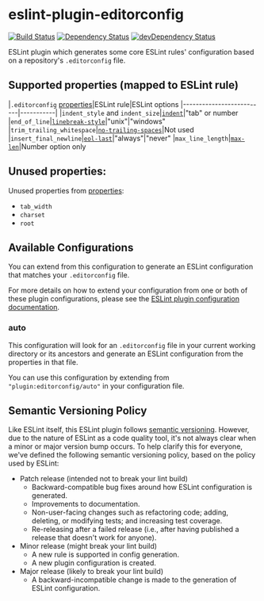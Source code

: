 # eslint-plugin-editorconfig
[![Build Status](https://travis-ci.org/platinumazure/eslint-plugin-editorconfig.svg?branch=master)](https://travis-ci.org/platinumazure/eslint-plugin-editorconfig)
[![Dependency Status](https://david-dm.org/platinumazure/eslint-plugin-editorconfig/status.svg)](https://david-dm.org/platinumazure/eslint-plugin-editorconfig)
[![devDependency Status](https://david-dm.org/platinumazure/eslint-plugin-editorconfig/dev-status.svg)](https://david-dm.org/platinumazure/eslint-plugin-editorconfig?type=dev)

ESLint plugin which generates some core ESLint rules' configuration based on
a repository's `.editorconfig` file.

## Supported properties (mapped to ESLint rule)

|`.editorconfig` [properties](https://editorconfig.org/#supported-properties)|ESLint rule|ESLint options
|--------------------------|-----------|
|`indent_style` and `indent_size`|[`indent`](https://eslint.org/docs/rules/indent)|"tab" or number
|`end_of_line`|[`linebreak-style`](https://eslint.org/docs/rules/linebreak-style)|"unix"\|"windows"
|`trim_trailing_whitespace`|[`no-trailing-spaces`](https://eslint.org/docs/rules/no-trailing-spaces)|Not used
|`insert_final_newline`|[`eol-last`](https://eslint.org/docs/rules/eol-last)|"always"\|"never"
|`max_line_length`|[`max-len`](https://eslint.org/docs/rules/max-len)|Number option only

## Unused properties:

Unused properties from [properties](https://editorconfig.org/#supported-properties):

- `tab_width`
- `charset`
- `root`

## Available Configurations

You can extend from this configuration to generate an ESLint configuration that
matches your `.editorconfig` file.

For more details on how to extend your configuration from one or both of these plugin configurations, please see the [ESLint plugin configuration documentation](http://eslint.org/docs/user-guide/configuring#using-the-configuration-from-a-plugin).

### auto

This configuration will look for an `.editorconfig` file in your current working
directory or its ancestors and generate an ESLint configuration from the
properties in that file.

You can use this configuration by extending from `"plugin:editorconfig/auto"` in your configuration file.

## Semantic Versioning Policy

Like ESLint itself, this ESLint plugin follows [semantic versioning](http://semver.org). However, due to the nature of ESLint as a code quality tool, it's not always clear when a minor or major version bump occurs. To help clarify this for everyone, we've defined the following semantic versioning policy, based on the policy used by ESLint:

* Patch release (intended not to break your lint build)
    * Backward-compatible bug fixes around how ESLint configuration is generated.
    * Improvements to documentation.
    * Non-user-facing changes such as refactoring code; adding, deleting, or modifying tests; and increasing test coverage.
    * Re-releasing after a failed release (i.e., after having published a release that doesn't work for anyone).
* Minor release (might break your lint build)
    * A new rule is supported in config generation.
    * A new plugin configuration is created.
* Major release (likely to break your lint build)
    * A backward-incompatible change is made to the generation of ESLint configuration.
